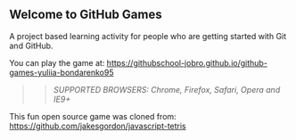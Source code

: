 ## Welcome to GitHub Games

A project based learning activity for people who are getting started with Git and GitHub.

You can play the game at: https://githubschool-jobro.github.io/github-games-yuliia-bondarenko95

>> _*SUPPORTED BROWSERS*: Chrome, Firefox, Safari, Opera and IE9+_

This fun open source game was cloned from: https://github.com/jakesgordon/javascript-tetris
